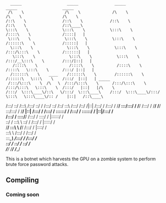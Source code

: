 

      _____                    _____                _____                    _____                    _____          
     /\    \                  /\    \              /\    \                  /\    \                  /\    \         
    /::\    \                /::\    \            /::\    \                /::\    \                /::\____\        
    \:::\    \               \:::\    \           \:::\    \              /::::\    \              /::::|   |        
     \:::\    \               \:::\    \           \:::\    \            /::::::\    \            /:::::|   |        
      \:::\    \               \:::\    \           \:::\    \          /:::/\:::\    \          /::::::|   |        
       \:::\    \               \:::\    \           \:::\    \        /:::/__\:::\    \        /:::/|::|   |        
       /::::\    \              /::::\    \          /::::\    \      /::::\   \:::\    \      /:::/ |::|   |        
      /::::::\    \    ____    /::::::\    \        /::::::\    \    /::::::\   \:::\    \    /:::/  |::|   | _____  
     /:::/\:::\    \  /\   \  /:::/\:::\    \      /:::/\:::\    \  /:::/\:::\   \:::\    \  /:::/   |::|   |/\    \ 
    /:::/  \:::\____\/::\   \/:::/  \:::\____\    /:::/  \:::\____\/:::/  \:::\   \:::\____\/:: /    |::|   /::\____\
   /:::/    \::/    /\:::\  /:::/    \::/    /   /:::/    \::/    /\::/    \:::\  /:::/    /\::/    /|::|  /:::/    /
  /:::/    / \/____/  \:::\/:::/    / \/____/   /:::/    / \/____/  \/____/ \:::\/:::/    /  \/____/ |::| /:::/    / 
 /:::/    /            \::::::/    /           /:::/    /                    \::::::/    /           |::|/:::/    /  
/:::/    /              \::::/____/           /:::/    /                      \::::/    /            |::::::/    /   
\::/    /                \:::\    \           \::/    /                       /:::/    /             |:::::/    /    
 \/____/                  \:::\    \           \/____/                       /:::/    /              |::::/    /     
                           \:::\    \                                       /:::/    /               /:::/    /      
                            \:::\____\                                     /:::/    /               /:::/    /       
                             \::/    /                                     \::/    /                \::/    /        
                              \/____/                                       \/____/                  \/____/         
                                                                                                                     

 

This is a botnet which harvests the GPU on a zombie system to perform brute force password attacks. 

## Compiling
### Coming soon

